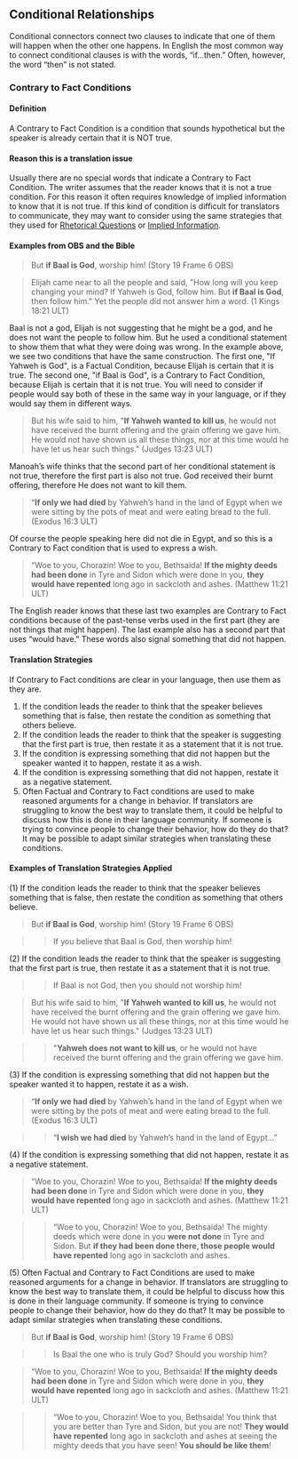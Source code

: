 ## Conditional Relationships

Conditional connectors connect two clauses to indicate that one of them will happen when the other one happens. In English the most common way to connect conditional clauses is with the words, “if…then.” Often, however, the word “then” is not stated.

### Contrary to Fact Conditions

#### Definition

A Contrary to Fact Condition is a condition that sounds hypothetical but the speaker is already certain that it is NOT true. 

#### Reason this is a translation issue

Usually there are no special words that indicate a Contrary to Fact Condition. The writer assumes that the reader knows that it is not a true condition. For this reason it often requires knowledge of implied information to know that it is not true. If this kind of condition is difficult for translators to communicate, they may want to consider using the same strategies that they used for [Rhetorical Questions](../figs-rquestion/01.md) or [Implied Information](../figs-explicit/01.md). 

#### Examples from OBS and the Bible

> But **if Baal is God**, worship him! (Story 19 Frame 6 OBS)
  
> Elijah came near to all the people and said, "How long will you keep changing your mind? If Yahweh is God, follow him. But **if Baal is God**, then follow him." Yet the people did not answer him a word. (1 Kings 18:21 ULT)

Baal is not a god, Elijah is not suggesting that he might be a god, and he does not want the people to follow him. But he used a conditional statement to show them that what they were doing was wrong. In the example above, we see two conditions that have the same construction. The first one, "If Yahweh is God", is a Factual Condition, because Elijah is certain that it is true. The second one, "if Baal is God", is a Contrary to Fact Condition, because Elijah is certain that it is not true. You will need to consider if people would say both of these in the same way in your language, or if they would say them in different ways.

> But his wife said to him, "**If Yahweh wanted to kill us**, he would not have received the burnt offering and the grain offering we gave him. He would not have shown us all these things, nor at this time would he have let us hear such things." (Judges 13:23 ULT)

Manoah’s wife thinks that the second part of her conditional statement is not true, therefore the first part is also not true. God received their burnt offering, therefore He does not want to kill them. 

> “**If only we had died** by Yahweh’s hand in the land of Egypt when we were sitting by the pots of meat and were eating bread to the full. (Exodus 16:3 ULT)

Of course the people speaking here did not die in Egypt, and so this is a Contrary to Fact condition that is used to express a wish.

> “Woe to you, Chorazin! Woe to you, Bethsaida! **If the mighty deeds had been done** in Tyre and Sidon which were done in you, **they would have repented** long ago in sackcloth and ashes. (Matthew 11:21 ULT)

The English reader knows that these last two examples are Contrary to Fact conditions because of the past-tense verbs used in the first part (they are not things that might happen). The last example also has a second part that uses “would have.” These words also signal something that did not happen.

#### Translation Strategies

If Contrary to Fact conditions are clear in your language, then use them as they are.

1. If the condition leads the reader to think that the speaker believes something that is false, then restate the condition as something that others believe.
2. If the condition leads the reader to think that the speaker is suggesting that the first part is true, then restate it as a statement that it is not true.
3. If the condition is expressing something that did not happen but the speaker wanted it to happen, restate it as a wish.
4. If the condition is expressing something that did not happen, restate it as a negative statement.
5. Often Factual and Contrary to Fact conditions are used to make reasoned arguments for a change in behavior. If translators are struggling to know the best way to translate them, it could be helpful to discuss how this is done in their language community. If someone is trying to convince people to change their behavior, how do they do that? It may be possible to adapt similar strategies when translating these conditions.

#### Examples of Translation Strategies Applied

(1) If the condition leads the reader to think that the speaker believes something that is false, then restate the condition as something that others believe.

> But **if Baal is God**, worship him! (Story 19 Frame 6 OBS)
  
>> If you believe that Baal is God, then worship him!

(2) If the condition leads the reader to think that the speaker is suggesting that the first part is true, then restate it as a statement that it is not true.

>> If Baal is not God, then you should not worship him!
  
> But his wife said to him, "**If Yahweh wanted to kill us**, he would not have received the burnt offering and the grain offering we gave him. He would not have shown us all these things, nor at this time would he have let us hear such things." (Judges 13:23 ULT)
  
>> "**Yahweh does not want to kill us**, or he would not have received the burnt offering and the grain offering we gave him. 

(3) If the condition is expressing something that did not happen but the speaker wanted it to happen, restate it as a wish.

> “**If only we had died** by Yahweh’s hand in the land of Egypt when we were sitting by the pots of meat and were eating bread to the full. (Exodus 16:3 ULT)
  
>> “**I wish we had died** by Yahweh’s hand in the land of Egypt…” 

(4) If the condition is expressing something that did not happen, restate it as a negative statement.

> “Woe to you, Chorazin! Woe to you, Bethsaida! **If the mighty deeds had been done** in Tyre and Sidon which were done in you, **they would have repented** long ago in sackcloth and ashes. (Matthew 11:21 ULT)
  
>> “Woe to you, Chorazin! Woe to you, Bethsaida! The mighty deeds which were done in you **were not done** in Tyre and Sidon. But **if they had been done there, those people would have repented** long ago in sackcloth and ashes.

(5) Often Factual and Contrary to Fact Conditions are used to make reasoned arguments for a change in behavior. If translators are struggling to know the best way to translate them, it could be helpful to discuss how this is done in their language community. If someone is trying to convince people to change their behavior, how do they do that? It may be possible to adapt similar strategies when translating these conditions.

> But **if Baal is God**, worship him! (Story 19 Frame 6 OBS)
  
>> Is Baal the one who is truly God? Should you worship him?
  
> “Woe to you, Chorazin! Woe to you, Bethsaida! **If the mighty deeds had been done** in Tyre and Sidon which were done in you, **they would have repented** long ago in sackcloth and ashes. (Matthew 11:21 ULT)
  
>> “Woe to you, Chorazin! Woe to you, Bethsaida! You think that you are better than Tyre and Sidon, but you are not! **They would have repented** long ago in sackcloth and ashes at seeing the mighty deeds that you have seen! **You should be like them**! 
